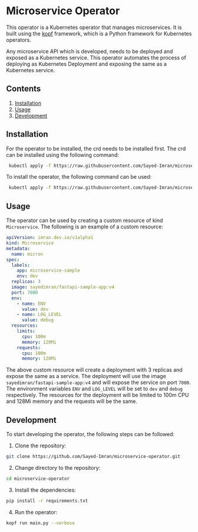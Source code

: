 # Microservice Operator

This operator is a Kubernetes operator that manages microservices. It is built using the [kopf](https://github.com/nolar/kopf) framework, which is a Python framework for Kubernetes operators.

Any microservice API which is developed, needs to be deployed and exposed as a Kubernetes service. This operator automates the process of deploying as Kubernetes Deployment and exposing the same as a Kubernetes service.

## Contents

1. [Installation](#installation)
2. [Usage](#usage)
3. [Development](#development)


## Installation

For the operator to be installed, the crd needs to be installed first. The crd can be installed using the following command:

```bash
 kubectl apply -f https://raw.githubusercontent.com/Sayed-Imran/microservice-operator/main/crd.yml
```

To install the operator, the following command can be used:

```bash
 kubectl apply -f https://raw.githubusercontent.com/Sayed-Imran/microservice-operator/main/deploy.yml
```

## Usage

The operator can be used by creating a custom resource of kind `Microservice`. The following is an example of a custom resource:

```yaml
apiVersion: imran.dev.io/v1alpha1
kind: Microservice
metadata:
  name: micron
spec:
  labels:
    app: microservice-sample
    env: dev
  replicas: 3
  image: sayedimran/fastapi-sample-app:v4
  port: 7000
  env:
    - name: ENV
      value: dev
    - name: LOG_LEVEL
      value: debug
  resources:
    limits:
      cpu: 100m
      memory: 128Mi
    requests:
      cpu: 100m
      memory: 128Mi
```

The above custom resource will create a deployment with 3 replicas and expose the same as a service. The deployment will use the image `sayedimran/fastapi-sample-app:v4` and will expose the service on port `7000`. The environment variables `ENV` and `LOG_LEVEL` will be set to `dev` and `debug` respectively. The resources for the deployment will be limited to 100m CPU and 128Mi memory and the requests will be the same.

## Development

To start developing the operator, the following steps can be followed:

1. Clone the repository:

```bash
git clone https://github.com/Sayed-Imran/microservice-operator.git
```

2. Change directory to the repository:

```bash
cd microservice-operator
```

3. Install the dependencies:

```bash
pip install -r requirements.txt
```

4. Run the operator:

```bash
kopf run main.py --verbose
```

